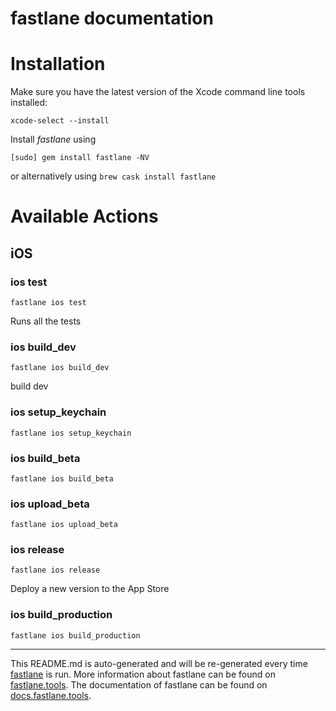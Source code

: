 fastlane documentation
================
# Installation

Make sure you have the latest version of the Xcode command line tools installed:

```
xcode-select --install
```

Install _fastlane_ using
```
[sudo] gem install fastlane -NV
```
or alternatively using `brew cask install fastlane`

# Available Actions
## iOS
### ios test
```
fastlane ios test
```
Runs all the tests
### ios build_dev
```
fastlane ios build_dev
```
build dev
### ios setup_keychain
```
fastlane ios setup_keychain
```

### ios build_beta
```
fastlane ios build_beta
```

### ios upload_beta
```
fastlane ios upload_beta
```

### ios release
```
fastlane ios release
```
Deploy a new version to the App Store
### ios build_production
```
fastlane ios build_production
```


----

This README.md is auto-generated and will be re-generated every time [fastlane](https://fastlane.tools) is run.
More information about fastlane can be found on [fastlane.tools](https://fastlane.tools).
The documentation of fastlane can be found on [docs.fastlane.tools](https://docs.fastlane.tools).
